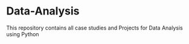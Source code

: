 # Data-Analysis
This repository contains all case studies and Projects for Data Analysis using Python
